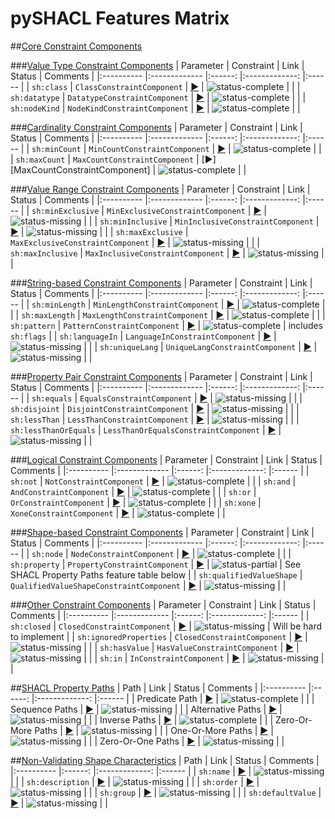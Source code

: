 # pySHACL Features Matrix


##[Core Constraint Components](https://www.w3.org/TR/shacl/#core-components)


###[Value Type Constraint Components](https://www.w3.org/TR/shacl/#core-components-value-type)
| Parameter         | Constraint                        |  Link 	                            |      Status      	    |  Comments	|
|:----------        |:-------------                     |:------:	                            |:-------------:	    |:------	|
| `sh:class`  	    | `ClassConstraintComponent`        | [▶][ClassConstraintComponent]         | ![status-complete] 	|           |
| `sh:datatype`     | `DatatypeConstraintComponent`     | [▶][DatatypeConstraintComponent]      | ![status-complete]    |           |
| `sh:nodeKind`     | `NodeKindConstraintComponent`     | [▶][NodeKindConstraintComponent]      | ![status-complete]    |           |


###[Cardinality Constraint Components](https://www.w3.org/TR/shacl/#core-components-count)
| Parameter         | Constraint                        |  Link 	                            |      Status      	    |  Comments	|
|:----------        |:-------------                     |:------:	                            |:-------------:	    |:------	|
| `sh:minCount`     | `MinCountConstraintComponent`     | [▶][MinCountConstraintComponent]      | ![status-complete] 	|           |
| `sh:maxCount`     | `MaxCountConstraintComponent`     | [▶][MaxCountConstraintComponent]      | ![status-complete] 	|           |


###[Value Range Constraint Components](https://www.w3.org/TR/shacl/#core-components-range)
| Parameter         | Constraint                        |  Link 	                            |      Status      	    |  Comments	|
|:----------        |:-------------                     |:------:	                            |:-------------:	    |:------	|
| `sh:minExclusive` | `MinExclusiveConstraintComponent` | [▶][MinExclusiveConstraintComponent]  | ![status-missing] 	|           |
| `sh:minInclusive` | `MinInclusiveConstraintComponent` | [▶][MinInclusiveConstraintComponent]  | ![status-missing] 	|           |
| `sh:maxExclusive` | `MaxExclusiveConstraintComponent` | [▶][MaxExclusiveConstraintComponent]  | ![status-missing] 	|           |
| `sh:maxInclusive` | `MaxInclusiveConstraintComponent` | [▶][MaxInclusiveConstraintComponent]  | ![status-missing] 	|           |


###[String-based Constraint Components](https://www.w3.org/TR/shacl/#core-components-string)
| Parameter         | Constraint                        |  Link 	                            |      Status      	    |  Comments	             |
|:----------        |:-------------                     |:------:	                            |:-------------:	    |:------	             |
| `sh:minLength`    | `MinLengthConstraintComponent`    | [▶][MinLengthConstraintComponent]     | ![status-complete] 	|                        |
| `sh:maxLength`    | `MaxLengthConstraintComponent`    | [▶][MaxLengthConstraintComponent]     | ![status-complete] 	|                        |
| `sh:pattern`      | `PatternConstraintComponent`      | [▶][PatternConstraintComponent]       | ![status-complete]  	| includes `sh:flags`    |
| `sh:languageIn`   | `LanguageInConstraintComponent`   | [▶][LanguageInConstraintComponent]    | ![status-missing] 	|                        |
| `sh:uniqueLang`   | `UniqueLangConstraintComponent`   | [▶][UniqueLangConstraintComponent]    | ![status-missing] 	|                        |


###[Property Pair Constraint Components](https://www.w3.org/TR/shacl/#core-components-property-pairs)
| Parameter               | Constraint                              |  Link 	                                |      Status      	    |  Comments	|
|:----------              |:-------------                           |:------:	                                |:-------------:	    |:------	|
| `sh:equals`             | `EqualsConstraintComponent`             | [▶][EqualsConstraintComponent]            | ![status-missing] 	|           |
| `sh:disjoint`           | `DisjointConstraintComponent`           | [▶][DisjointConstraintComponent]          | ![status-missing] 	|           |
| `sh:lessThan`           | `LessThanConstraintComponent`           | [▶][LessThanConstraintComponent]          | ![status-missing]  	|           |
| `sh:lessThanOrEquals`   | `LessThanOrEqualsConstraintComponent`   | [▶][LessThanOrEqualsConstraintComponent]  | ![status-missing] 	|           |


###[Logical Constraint Components](https://www.w3.org/TR/shacl/#core-components-logical)
| Parameter  | Constraint                 |  Link 	                      |      Status   	    |  Comments	|
|:---------- |:-------------              |:------:	                      |:-------------:	    |:------	|
| `sh:not`   | `NotConstraintComponent`   | [▶][NotConstraintComponent]   | ![status-complete] 	|           |
| `sh:and`   | `AndConstraintComponent`   | [▶][AndConstraintComponent]   | ![status-complete] 	|           |
| `sh:or`    | `OrConstraintComponent`    | [▶][OrConstraintComponent]    | ![status-complete] 	|           |
| `sh:xone`  | `XoneConstraintComponent`  | [▶][XoneConstraintComponent]  | ![status-complete] 	|           |


###[Shape-based Constraint Components](https://www.w3.org/TR/shacl/#core-components-shape)
| Parameter                 | Constraint                                |  Link 	                                   |      Status      	  |  Comments                                     |
|:----------                |:-------------                             |:------:	                                   |:-------------:	      |:------	                                      |
| `sh:node`                 | `NodeConstraintComponent`                 | [▶][NodeConstraintComponent]                 | ![status-complete]   |                                               |
| `sh:property`             | `PropertyConstraintComponent`             | [▶][PropertyConstraintComponent]             | ![status-partial] 	  | See SHACL Property Paths feature table below  |
| `sh:qualifiedValueShape`  | `QualifiedValueShapeConstraintComponent`  | [▶][QualifiedValueShapeConstraintComponent]  | ![status-missing] 	  |                                               |


###[Other Constraint Components](https://www.w3.org/TR/shacl/#core-components-others)
| Parameter               | Constraint                    |  Link 	                          |      Status      	|  Comments	                 |
|:----------              |:-------------                 |:------:	                          |:-------------:	    |:------	                 |
| `sh:closed`             | `ClosedConstraintComponent`   | [▶][ClosedConstraintComponent]    | ![status-missing] 	| Will be hard to implement  |
| `sh:ignoredProperties`  | `ClosedConstraintComponent`   | [▶][ClosedConstraintComponent]    | ![status-missing] 	|                            |
| `sh:hasValue`           | `HasValueConstraintComponent` | [▶][HasValueConstraintComponent]  | ![status-missing] 	|                            |
| `sh:in`                 | `InConstraintComponent`       | [▶][InConstraintComponent]        | ![status-missing] 	|                            |


##[SHACL Property Paths](https://www.w3.org/TR/shacl/#property-paths)
| Path                |  Link 	                 |      Status      	|  Comments	|
|:----------          |:------:	                 |:-------------:	    |:------	|
| Predicate Path      | [▶][PredicatePath]       | ![status-complete] 	|           |
| Sequence Paths      | [▶][SequencePath]        | ![status-missing] 	|           |
| Alternative Paths   | [▶][AlternativePath]     | ![status-missing] 	|           |
| Inverse Paths       | [▶][InversePath]         | ![status-complete] 	|           |
| Zero-Or-More Paths  | [▶][ZeroOrMorePath]      | ![status-missing] 	|           |
| One-Or-More Paths   | [▶][OneOrMorePath]       | ![status-missing] 	|           |
| Zero-Or-One Paths   | [▶][ZeroOrOnePath]       | ![status-missing] 	|           |


##[Non-Validating Shape Characteristics](https://www.w3.org/TR/shacl/#nonValidation)
| Path                |  Link 	                 |      Status      	|  Comments	|
|:----------          |:------:	                 |:-------------:	    |:------	|
| `sh:name`           | [▶][ShapeName]           | ![status-missing] 	|           |
| `sh:description`    | [▶][ShapeName]           | ![status-missing] 	|           |
| `sh:order`          | [▶][ShapeOrder]          | ![status-missing] 	|           |
| `sh:group`          | [▶][ShapeGroup]          | ![status-missing] 	|           |
| `sh:defaultValue`   | [▶][ShapeDefaultValue]   | ![status-missing] 	|           |


[status-complete]: https://img.shields.io/badge/status-complete-green.svg?longCache=true&style=popout
[status-partial]: https://img.shields.io/badge/status-partial-yellow.svg?longCache=true&style=popout
[status-missing]: https://img.shields.io/badge/status-missing-orange.svg?longCache=true&style=popout
[link-icon]: https://assets-cdn.github.com/images/icons/emoji/unicode/1f517.png

[ClassConstraintComponent]: https://www.w3.org/TR/shacl/#ClassConstraintComponent
[DatatypeConstraintComponent]: https://www.w3.org/TR/shacl/#DatatypeConstraintComponent
[NodeKindConstraintComponent]: https://www.w3.org/TR/shacl/#NodeKindConstraintComponent
[MinCountConstraintComponent]: https://www.w3.org/TR/shacl/#MinCountConstraintComponent
[MinCountConstraintComponent]: https://www.w3.org/TR/shacl/#MaxCountConstraintComponent
[MinExclusiveConstraintComponent]: https://www.w3.org/TR/shacl/#MinExclusiveConstraintComponent
[MinInclusiveConstraintComponent]: https://www.w3.org/TR/shacl/#MinInclusiveConstraintComponent
[MaxExclusiveConstraintComponent]: https://www.w3.org/TR/shacl/#MaxExclusiveConstraintComponent
[MaxInclusiveConstraintComponent]: https://www.w3.org/TR/shacl/#MaxInclusiveConstraintComponent
[MinLengthConstraintComponent]: https://www.w3.org/TR/shacl/#MinLengthConstraintComponent
[MaxLengthConstraintComponent]: https://www.w3.org/TR/shacl/#MaxLengthConstraintComponent
[PatternConstraintComponent]: https://www.w3.org/TR/shacl/#PatternConstraintComponent
[LanguageInConstraintComponent]: https://www.w3.org/TR/shacl/#LanguageInConstraintComponent
[UniqueLangConstraintComponent]: https://www.w3.org/TR/shacl/#UniqueLangConstraintComponent
[EqualsConstraintComponent]: https://www.w3.org/TR/shacl/#EqualsConstraintComponent
[DisjointConstraintComponent]: https://www.w3.org/TR/shacl/#DisjointConstraintComponent
[LessThanConstraintComponent]: https://www.w3.org/TR/shacl/#LessThanConstraintComponent
[LessThanOrEqualsConstraintComponent]: https://www.w3.org/TR/shacl/#LessThanOrEqualsConstraintComponent
[NotConstraintComponent]: https://www.w3.org/TR/shacl/#NotConstraintComponent
[AndConstraintComponent]: https://www.w3.org/TR/shacl/#AndConstraintComponent
[OrConstraintComponent]: https://www.w3.org/TR/shacl/#OrConstraintComponent
[XoneConstraintComponent]: https://www.w3.org/TR/shacl/#XoneConstraintComponent
[NodeConstraintComponent]: https://www.w3.org/TR/shacl/#NodeConstraintComponent
[PropertyConstraintComponent]: https://www.w3.org/TR/shacl/#PropertyConstraintComponent
[QualifiedValueShapeConstraintComponent]: https://www.w3.org/TR/shacl/#QualifiedValueShapeConstraintComponent
[ClosedConstraintComponent]: https://www.w3.org/TR/shacl/#ClosedConstraintComponent
[HasValueConstraintComponent]: https://www.w3.org/TR/shacl/#HasValueConstraintComponent
[InConstraintComponent]: https://www.w3.org/TR/shacl/#InConstraintComponent

[PredicatePath]: https://www.w3.org/TR/shacl/#property-path-predicate
[SequencePath]: https://www.w3.org/TR/shacl/#property-path-sequence
[AlternativePath]: https://www.w3.org/TR/shacl/#property-path-alternative
[InversePath]: https://www.w3.org/TR/shacl/#property-path-inverse
[ZeroOrMorePath]: https://www.w3.org/TR/shacl/#property-path-zero-or-more
[OneOrMorePath]: https://www.w3.org/TR/shacl/#property-path-one-or-more
[ZeroOrOnePath]: https://www.w3.org/TR/shacl/#property-path-zero-or-one

[ShapeName]: https://www.w3.org/TR/shacl/#name
[ShapeOrder]: https://www.w3.org/TR/shacl/#order
[ShapeGroup]: https://www.w3.org/TR/shacl/#group
[ShapeDefaultValue]: https://www.w3.org/TR/shacl/#defaultValue